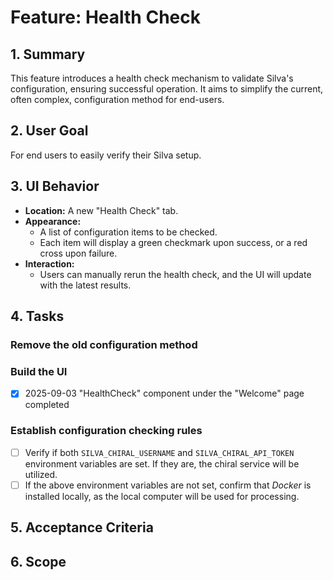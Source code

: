 # Feature: Health Check

## 1. Summary

This feature introduces a health check mechanism to validate Silva's configuration, ensuring successful operation. It aims to simplify the current, often complex, configuration method for end-users.

## 2. User Goal

For end users to easily verify their Silva setup.

## 3. UI Behavior

- **Location:** A new "Health Check" tab.
- **Appearance:**
  - A list of configuration items to be checked.
  - Each item will display a green checkmark upon success, or a red cross upon failure.
- **Interaction:**
  - Users can manually rerun the health check, and the UI will update with the latest results.

## 4. Tasks

### Remove the old configuration method

### Build the UI

- [x] 2025-09-03 "HealthCheck" component under the "Welcome" page completed

### Establish configuration checking rules

- [ ] Verify if both `SILVA_CHIRAL_USERNAME` and `SILVA_CHIRAL_API_TOKEN` environment variables are set. If they are, the chiral service will be utilized.
- [ ] If the above environment variables are not set, confirm that _Docker_ is installed locally, as the local computer will be used for processing.

## 5. Acceptance Criteria

## 6. Scope
